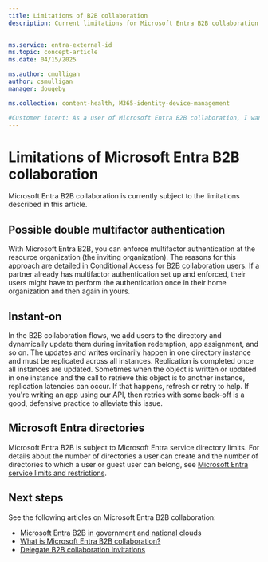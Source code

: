 ```yaml
---
title: Limitations of B2B collaboration
description: Current limitations for Microsoft Entra B2B collaboration

 
ms.service: entra-external-id
ms.topic: concept-article
ms.date: 04/15/2025

ms.author: cmulligan
author: csmulligan
manager: dougeby

ms.collection: content-health, M365-identity-device-management

#Customer intent: As a user of Microsoft Entra B2B collaboration, I want to understand the limitations and potential issues with the platform, so that I can effectively manage and troubleshoot any authentication or replication problems that may arise.
---
```


# Limitations of Microsoft Entra B2B collaboration
Microsoft Entra B2B collaboration is currently subject to the limitations described in this article.

## Possible double multifactor authentication
With Microsoft Entra B2B, you can enforce multifactor authentication at the resource organization (the inviting organization). The reasons for this approach are detailed in [Conditional Access for B2B collaboration users](authentication-conditional-access.md). If a partner already has multifactor authentication set up and enforced, their users might have to perform the authentication once in their home organization and then again in yours.

## Instant-on
In the B2B collaboration flows, we add users to the directory and dynamically update them during invitation redemption, app assignment, and so on. The updates and writes ordinarily happen in one directory instance and must be replicated across all instances. Replication is completed once all instances are updated. Sometimes when the object is written or updated in one instance and the call to retrieve this object is to another instance, replication latencies can occur. If that happens, refresh or retry to help. If you're writing an app using our API, then retries with some back-off is a good, defensive practice to alleviate this issue.

<a name='azure-ad-directories'></a>

## Microsoft Entra directories
Microsoft Entra B2B is subject to Microsoft Entra service directory limits. For details about the number of directories a user can create and the number of directories to which a user or guest user can belong, see [Microsoft Entra service limits and restrictions](~/identity/users/directory-service-limits-restrictions.md).

## Next steps

See the following articles on Microsoft Entra B2B collaboration:

- [Microsoft Entra B2B in government and national clouds](b2b-government-national-clouds.md)
- [What is Microsoft Entra B2B collaboration?](what-is-b2b.md)
- [Delegate B2B collaboration invitations](external-collaboration-settings-configure.md)
